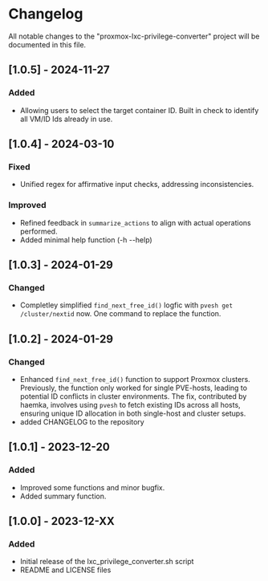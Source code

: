 # Changelog

All notable changes to the "proxmox-lxc-privilege-converter" project will be documented in this file.

## [1.0.5] - 2024-11-27
### Added
- Allowing users to select the target container ID. Built in check to identify all VM/ID Ids already in use.

## [1.0.4] - 2024-03-10
### Fixed
- Unified regex for affirmative input checks, addressing inconsistencies.

### Improved
- Refined feedback in `summarize_actions` to align with actual operations performed.
- Added minimal help function (-h --help)

## [1.0.3] - 2024-01-29
### Changed
- Completley simplified `find_next_free_id()` logfic with `pvesh get /cluster/nextid` now. One command to replace the function.

## [1.0.2] - 2024-01-29
### Changed
- Enhanced `find_next_free_id()` function to support Proxmox clusters. Previously, the function only worked for single PVE-hosts, leading to potential ID conflicts in cluster environments. The fix, contributed by haemka, involves using `pvesh` to fetch existing IDs across all hosts, ensuring unique ID allocation in both single-host and cluster setups. 
- added CHANGELOG to the repository

## [1.0.1] - 2023-12-20
### Added
- Improved some functions and minor bugfix.
- Added summary function.

## [1.0.0] - 2023-12-XX
### Added
- Initial release of the lxc_privilege_converter.sh script
- README and LICENSE files
